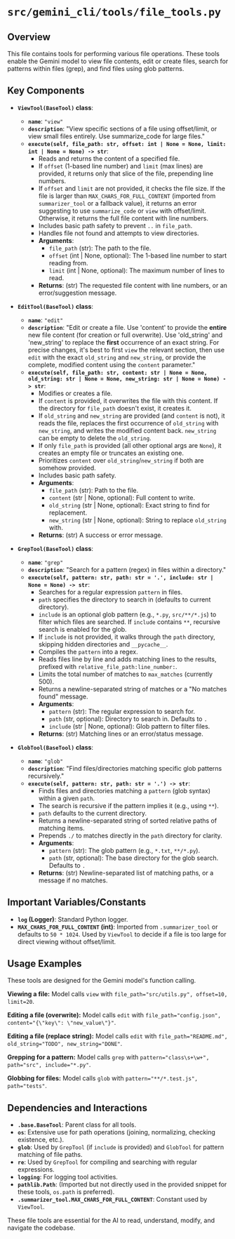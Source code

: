 # `src/gemini_cli/tools/file_tools.py`

## Overview

This file contains tools for performing various file operations. These tools enable the Gemini model to view file contents, edit or create files, search for patterns within files (grep), and find files using glob patterns.

## Key Components

-   **`ViewTool(BaseTool)` class**:
    -   **`name`**: `"view"`
    -   **`description`**: "View specific sections of a file using offset/limit, or view small files entirely. Use summarize_code for large files."
    -   **`execute(self, file_path: str, offset: int | None = None, limit: int | None = None) -> str`**:
        *   Reads and returns the content of a specified file.
        *   If `offset` (1-based line number) and `limit` (max lines) are provided, it returns only that slice of the file, prepending line numbers.
        *   If `offset` and `limit` are not provided, it checks the file size. If the file is larger than `MAX_CHARS_FOR_FULL_CONTENT` (imported from `summarizer_tool` or a fallback value), it returns an error suggesting to use `summarize_code` or `view` with offset/limit. Otherwise, it returns the full file content with line numbers.
        *   Includes basic path safety to prevent `..` in `file_path`.
        *   Handles file not found and attempts to view directories.
        *   **Arguments**:
            *   `file_path` (str): The path to the file.
            *   `offset` (int | None, optional): The 1-based line number to start reading from.
            *   `limit` (int | None, optional): The maximum number of lines to read.
        *   **Returns**: (str) The requested file content with line numbers, or an error/suggestion message.

-   **`EditTool(BaseTool)` class**:
    -   **`name`**: `"edit"`
    -   **`description`**: "Edit or create a file. Use 'content' to provide the **entire** new file content (for creation or full overwrite). Use 'old_string' and 'new_string' to replace the **first** occurrence of an exact string. For precise changes, it's best to first `view` the relevant section, then use `edit` with the exact `old_string` and `new_string`, or provide the complete, modified content using the `content` parameter."
    -   **`execute(self, file_path: str, content: str | None = None, old_string: str | None = None, new_string: str | None = None) -> str`**:
        *   Modifies or creates a file.
        *   If `content` is provided, it overwrites the file with this content. If the directory for `file_path` doesn't exist, it creates it.
        *   If `old_string` and `new_string` are provided (and `content` is not), it reads the file, replaces the first occurrence of `old_string` with `new_string`, and writes the modified content back. `new_string` can be empty to delete the `old_string`.
        *   If only `file_path` is provided (all other optional args are `None`), it creates an empty file or truncates an existing one.
        *   Prioritizes `content` over `old_string`/`new_string` if both are somehow provided.
        *   Includes basic path safety.
        *   **Arguments**:
            *   `file_path` (str): Path to the file.
            *   `content` (str | None, optional): Full content to write.
            *   `old_string` (str | None, optional): Exact string to find for replacement.
            *   `new_string` (str | None, optional): String to replace `old_string` with.
        *   **Returns**: (str) A success or error message.

-   **`GrepTool(BaseTool)` class**:
    -   **`name`**: `"grep"`
    -   **`description`**: "Search for a pattern (regex) in files within a directory."
    -   **`execute(self, pattern: str, path: str = '.', include: str | None = None) -> str`**:
        *   Searches for a regular expression `pattern` in files.
        *   `path` specifies the directory to search in (defaults to current directory).
        *   `include` is an optional glob pattern (e.g., `*.py`, `src/**/*.js`) to filter which files are searched. If `include` contains `**`, recursive search is enabled for the glob.
        *   If `include` is not provided, it walks through the `path` directory, skipping hidden directories and `__pycache__`.
        *   Compiles the `pattern` into a regex.
        *   Reads files line by line and adds matching lines to the results, prefixed with `relative_file_path:line_number:`.
        *   Limits the total number of matches to `max_matches` (currently 500).
        *   Returns a newline-separated string of matches or a "No matches found" message.
        *   **Arguments**:
            *   `pattern` (str): The regular expression to search for.
            *   `path` (str, optional): Directory to search in. Defaults to `.`
            *   `include` (str | None, optional): Glob pattern to filter files.
        *   **Returns**: (str) Matching lines or an error/status message.

-   **`GlobTool(BaseTool)` class**:
    -   **`name`**: `"glob"`
    -   **`description`**: "Find files/directories matching specific glob patterns recursively."
    -   **`execute(self, pattern: str, path: str = '.') -> str`**:
        *   Finds files and directories matching a `pattern` (glob syntax) within a given `path`.
        *   The search is recursive if the pattern implies it (e.g., using `**`).
        *   `path` defaults to the current directory.
        *   Returns a newline-separated string of sorted relative paths of matching items.
        *   Prepends `./` to matches directly in the `path` directory for clarity.
        *   **Arguments**:
            *   `pattern` (str): The glob pattern (e.g., `*.txt`, `**/*.py`).
            *   `path` (str, optional): The base directory for the glob search. Defaults to `.`
        *   **Returns**: (str) Newline-separated list of matching paths, or a message if no matches.

## Important Variables/Constants

-   **`log` (Logger)**: Standard Python logger.
-   **`MAX_CHARS_FOR_FULL_CONTENT` (int)**: Imported from `.summarizer_tool` or defaults to `50 * 1024`. Used by `ViewTool` to decide if a file is too large for direct viewing without offset/limit.

## Usage Examples

These tools are designed for the Gemini model's function calling.

**Viewing a file:**
Model calls `view` with `file_path="src/utils.py", offset=10, limit=20`.

**Editing a file (overwrite):**
Model calls `edit` with `file_path="config.json", content="{\"key\": \"new_value\"}"`.

**Editing a file (replace string):**
Model calls `edit` with `file_path="README.md", old_string="TODO", new_string="DONE"`.

**Grepping for a pattern:**
Model calls `grep` with `pattern="class\s+\w+", path="src", include="*.py"`.

**Globbing for files:**
Model calls `glob` with `pattern="**/*.test.js", path="tests"`.

## Dependencies and Interactions

-   **`.base.BaseTool`**: Parent class for all tools.
-   **`os`**: Extensive use for path operations (joining, normalizing, checking existence, etc.).
-   **`glob`**: Used by `GrepTool` (if `include` is provided) and `GlobTool` for pattern matching of file paths.
-   **`re`**: Used by `GrepTool` for compiling and searching with regular expressions.
-   **`logging`**: For logging tool activities.
-   **`pathlib.Path`**: (Imported but not directly used in the provided snippet for these tools, `os.path` is preferred).
-   **`.summarizer_tool.MAX_CHARS_FOR_FULL_CONTENT`**: Constant used by `ViewTool`.

These file tools are essential for the AI to read, understand, modify, and navigate the codebase.
